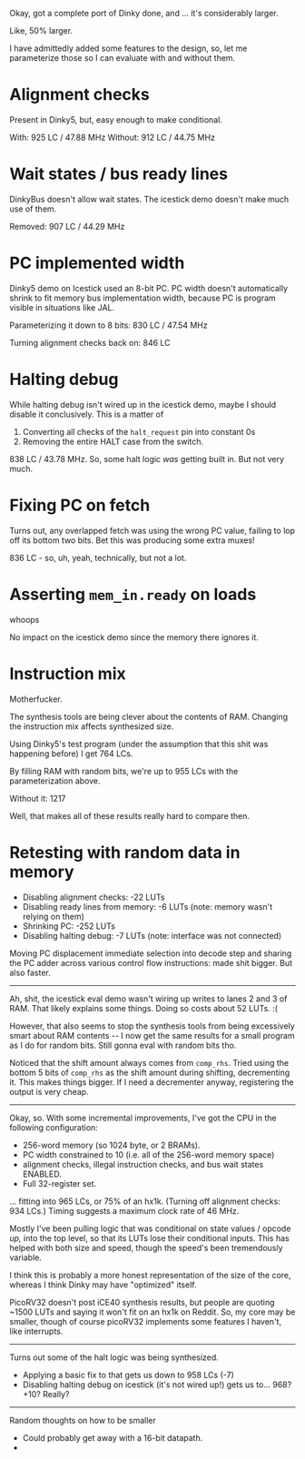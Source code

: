 Okay, got a complete port of Dinky done, and ... it's considerably larger.

Like, 50% larger.

I have admittedly added some features to the design, so, let me parameterize
those so I can evaluate with and without them.

# Alignment checks

Present in Dinky5, but, easy enough to make conditional.

With: 925 LC / 47.88 MHz
Without: 912 LC / 44.75 MHz

# Wait states / bus ready lines

DinkyBus doesn't allow wait states. The icestick demo doesn't make much use of
them.

Removed: 907 LC / 44.29 MHz

# PC implemented width

Dinky5 demo on Icestick used an 8-bit PC. PC width doesn't automatically shrink
to fit memory bus implementation width, because PC is program visible in
situations like JAL.

Parameterizing it down to 8 bits: 830 LC / 47.54 MHz

Turning alignment checks back on: 846 LC

# Halting debug

While halting debug isn't wired up in the icestick demo, maybe I should disable
it conclusively. This is a matter of

1. Converting all checks of the `halt_request` pin into constant 0s
2. Removing the entire HALT case from the switch.

838 LC / 43.78 MHz. So, some halt logic _was_ getting built in. But not very
much.

# Fixing PC on fetch

Turns out, any overlapped fetch was using the wrong PC value, failing to lop off
its bottom two bits. Bet this was producing some extra muxes!

836 LC - so, uh, yeah, technically, but not a lot.


# Asserting `mem_in.ready` on loads

whoops

No impact on the icestick demo since the memory there ignores it.


# Instruction mix

Motherfucker.

The synthesis tools are being clever about the contents of RAM. Changing the
instruction mix affects synthesized size.

Using Dinky5's test program (under the assumption that this shit was happening
before) I get 764 LCs.

By filling RAM with random bits, we're up to 955 LCs with the parameterization
above.

Without it: 1217

Well, that makes all of these results really hard to compare then.


# Retesting with random data in memory

- Disabling alignment checks: -22 LUTs
- Disabling ready lines from memory: -6 LUTs (note: memory wasn't relying on
  them)
- Shrinking PC: -252 LUTs
- Disabling halting debug: -7 LUTs (note: interface was not connected)

Moving PC displacement immediate selection into decode step and sharing the PC
adder across various control flow instructions: made shit bigger. But also
faster.

---

Ah, shit, the icestick eval demo wasn't wiring up writes to lanes 2 and 3 of
RAM. That likely explains some things. Doing so costs about 52 LUTs. :(

However, that also seems to stop the synthesis tools from being excessively
smart about RAM contents -- I now get the same results for a small program as I
do for random bits. Still gonna eval with random bits tho.


Noticed that the shift amount always comes from `comp_rhs`. Tried using the
bottom 5 bits of `comp_rhs` as the shift amount during shifting, decrementing
it. This makes things bigger. If I need a decrementer anyway, registering the
output is very cheap.


---

Okay, so. With some incremental improvements, I've got the CPU in the following
configuration:

- 256-word memory (so 1024 byte, or 2 BRAMs).
- PC width constrained to 10 (i.e. all of the 256-word memory space)
- alignment checks, illegal instruction checks, and bus wait states ENABLED.
- Full 32-register set.

... fitting into 965 LCs, or 75% of an hx1k. (Turning off alignment checks: 934
LCs.) Timing suggests a maximum clock rate of 46 MHz.

Mostly I've been pulling logic that was conditional on state values / opcode
_up,_ into the top level, so that its LUTs lose their conditional inputs. This
has helped with both size and speed, though the speed's been tremendously
variable.

I think this is probably a more honest representation of the size of the core,
whereas I think Dinky may have "optimized" itself.

PicoRV32 doesn't post iCE40 synthesis results, but people are quoting ~1500 LUTs
and saying it won't fit on an hx1k on Reddit. So, my core may be smaller, though
of course picoRV32 implements some features I haven't, like interrupts.

---

Turns out some of the halt logic was being synthesized.

- Applying a basic fix to that gets us down to 958 LCs (-7)
- Disabling halting debug on icestick (it's not wired up!) gets us to... 968?
  +10? Really?

---

Random thoughts on how to be smaller

- Could probably get away with a 16-bit datapath.
- 
